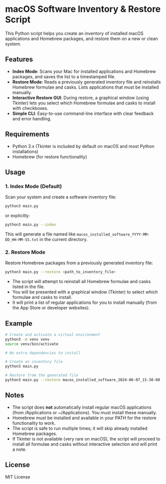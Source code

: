 # macOS Software Inventory & Restore Script

This Python script helps you create an inventory of installed macOS applications and Homebrew packages, and restore them on a new or clean system.

## Features

- **Index Mode**: Scans your Mac for installed applications and Homebrew packages, and saves the list to a timestamped file.
- **Restore Mode**: Reads a previously generated inventory file and reinstalls Homebrew formulae and casks. Lists applications that must be installed manually.
- **Interactive Restore GUI**: During restore, a graphical window (using Tkinter) lets you select which Homebrew formulae and casks to install with checkboxes.
- **Simple CLI**: Easy-to-use command-line interface with clear feedback and error handling.

## Requirements

- Python 3.x (Tkinter is included by default on macOS and most Python installations)
- Homebrew (for restore functionality)

## Usage

### 1. Index Mode (Default)

Scan your system and create a software inventory file:

```bash
python3 main.py
```

or explicitly:

```bash
python3 main.py --index
```

This will generate a file named like `macos_installed_software_YYYY-MM-DD_HH-MM-SS.txt` in the current directory.

### 2. Restore Mode

Restore Homebrew packages from a previously generated inventory file:

```bash
python3 main.py --restore <path_to_inventory_file>
```

- The script will attempt to reinstall all Homebrew formulae and casks listed in the file.
- You will be presented with a graphical window (Tkinter) to select which formulae and casks to install.
- It will print a list of regular applications for you to install manually (from the App Store or developer websites).

## Example

```bash
# Create and activate a virtual environment
python3 -m venv venv
source venv/bin/activate

# No extra dependencies to install

# Create an inventory file
python3 main.py

# Restore from the generated file
python3 main.py --restore macos_installed_software_2024-06-07_15-30-00.txt
```

## Notes

- The script does **not** automatically install regular macOS applications (from /Applications or ~/Applications). You must install these manually.
- Homebrew must be installed and available in your PATH for the restore functionality to work.
- The script is safe to run multiple times; it will skip already installed Homebrew packages.
- If Tkinter is not available (very rare on macOS), the script will proceed to install all formulae and casks without interactive selection and will print a note.

## License

MIT License 
